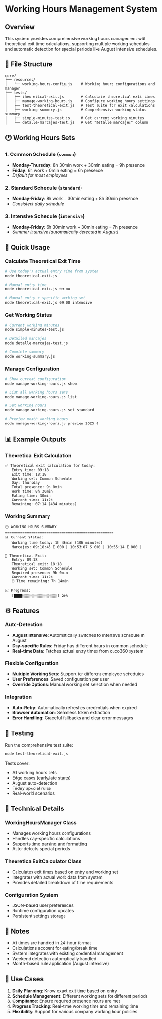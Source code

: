 # Working Hours Management System

## Overview

This system provides comprehensive working hours management with theoretical exit time calculations, supporting multiple working schedules and automatic detection for special periods like August intensive schedules.

## 📁 File Structure

```
core/
├── resources/
│   └── working-hours-config.js    # Working hours configurations and manager
├── tests/
│   ├── theoretical-exit.js        # Calculate theoretical exit times
│   ├── manage-working-hours.js    # Configure working hours settings
│   ├── test-theoretical-exit.js   # Test suite for exit calculations
│   ├── working-summary.js         # Comprehensive working status summary
│   ├── simple-minutes-test.js     # Get current working minutes
│   └── detalle-marcajes-test.js   # Get "Detalle marcajes" column
```

## 🕐 Working Hours Sets

### 1. Common Schedule (`common`)
- **Monday-Thursday**: 8h 30min work + 30min eating = 9h presence
- **Friday**: 6h work + 0min eating = 6h presence
- *Default for most employees*

### 2. Standard Schedule (`standard`)
- **Monday-Friday**: 8h work + 30min eating = 8h 30min presence
- *Consistent daily schedule*

### 3. Intensive Schedule (`intensive`)
- **Monday-Friday**: 6h 30min work + 30min eating = 7h presence
- *Summer intensive (automatically detected in August)*

## 🚀 Quick Usage

### Calculate Theoretical Exit Time

```bash
# Use today's actual entry time from system
node theoretical-exit.js

# Manual entry time
node theoretical-exit.js 09:00

# Manual entry + specific working set
node theoretical-exit.js 09:00 intensive
```

### Get Working Status

```bash
# Current working minutes
node simple-minutes-test.js

# Detailed marcajes
node detalle-marcajes-test.js

# Complete summary
node working-summary.js
```

### Manage Configuration

```bash
# Show current configuration
node manage-working-hours.js show

# List all working hours sets
node manage-working-hours.js list

# Set working hours
node manage-working-hours.js set standard

# Preview month working hours
node manage-working-hours.js preview 2025 8
```

## 📊 Example Outputs

### Theoretical Exit Calculation
```
✅ Theoretical exit calculation for today:
   Entry time: 09:18
   Exit time: 18:18
   Working set: Common Schedule
   Day: thursday
   Total presence: 9h 0min
   Work time: 8h 30min
   Eating time: 30min
   Current time: 11:04
   Remaining: 07:14 (434 minutes)
```

### Working Summary
```
🕐 WORKING HOURS SUMMARY
==================================================
📊 Current Status:
   Working time today: 1h 46min (106 minutes)
   Marcajes: 09:18:45 E 000 | 10:53:07 S 000 | 10:55:14 E 000 |

🎯 Theoretical Exit:
   Entry: 09:18
   Theoretical exit: 18:18
   Working set: Common Schedule
   Required presence: 9h 0min
   Current time: 11:04
   ⏰ Time remaining: 7h 14min

📈 Progress:
   [████░░░░░░░░░░░░░░░░] 20%
```

## ⚙️ Features

### Auto-Detection
- **August Intensive**: Automatically switches to intensive schedule in August
- **Day-specific Rules**: Friday has different hours in common schedule
- **Real-time Data**: Fetches actual entry times from cuco360 system

### Flexible Configuration
- **Multiple Working Sets**: Support for different employee schedules
- **User Preferences**: Saved configuration per user
- **Override Options**: Manual working set selection when needed

### Integration
- **Auto-Retry**: Automatically refreshes credentials when expired
- **Browser Automation**: Seamless token extraction
- **Error Handling**: Graceful fallbacks and clear error messages

## 🧪 Testing

Run the comprehensive test suite:

```bash
node test-theoretical-exit.js
```

Tests cover:
- All working hours sets
- Edge cases (early/late starts)
- August auto-detection
- Friday special rules
- Real-world scenarios

## 🔧 Technical Details

### WorkingHoursManager Class
- Manages working hours configurations
- Handles day-specific calculations
- Supports time parsing and formatting
- Auto-detects special periods

### TheoreticalExitCalculator Class
- Calculates exit times based on entry and working set
- Integrates with actual work data from system
- Provides detailed breakdown of time requirements

### Configuration System
- JSON-based user preferences
- Runtime configuration updates
- Persistent settings storage

## 📝 Notes

- All times are handled in 24-hour format
- Calculations account for eating/break time
- System integrates with existing credential management
- Weekend detection automatically handled
- Month-based rule application (August intensive)

## 🎯 Use Cases

1. **Daily Planning**: Know exact exit time based on entry
2. **Schedule Management**: Different working sets for different periods
3. **Compliance**: Ensure required presence hours are met
4. **Progress Tracking**: Real-time working time and remaining time
5. **Flexibility**: Support for various company working hour policies
